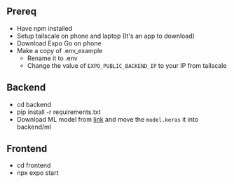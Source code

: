 ## Prereq

- Have npm installed
- Setup tailscale on phone and laptop (It's an app to download)
- Download Expo Go on phone
- Make a copy of .env_example
    - Rename it to .env
    - Change the value of `EXPO_PUBLIC_BACKEND_IP` to your IP from tailscale

## Backend

- cd backend
- pip install -r requirements.txt
- Download ML model from [link](https://drive.google.com/file/d/1zF9JOX6kJF7oMeFrFGc0o5Y4sgkRnCMU/view?usp=sharing) and move the `model.keras` it into backend/ml

## Frontend

- cd frontend
- npx expo start
